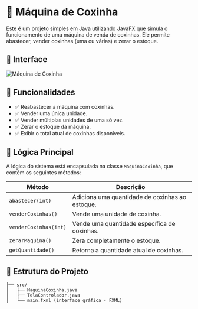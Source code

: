 # 🥟 Máquina de Coxinha

Este é um projeto simples em Java utilizando JavaFX que simula o funcionamento de uma máquina de venda de coxinhas. Ele permite abastecer, vender coxinhas (uma ou várias) e zerar o estoque.

## 📸 Interface

![Máquina de Coxinha](./Captura%20de%20tela%202025-07-12%20231549.png)

## 🚀 Funcionalidades

- ✅ Reabastecer a máquina com coxinhas.
- ✅ Vender uma única unidade.
- ✅ Vender múltiplas unidades de uma só vez.
- ✅ Zerar o estoque da máquina.
- ✅ Exibir o total atual de coxinhas disponíveis.

## 🧠 Lógica Principal

A lógica do sistema está encapsulada na classe `MaquinaCoxinha`, que contém os seguintes métodos:

| Método                         | Descrição                                                    |
|-------------------------------|---------------------------------------------------------------|
| `abastecer(int)`              | Adiciona uma quantidade de coxinhas ao estoque.              |
| `venderCoxinhas()`            | Vende uma unidade de coxinha.                                |
| `venderCoxinhas(int)`         | Vende uma quantidade específica de coxinhas.                 |
| `zerarMaquina()`              | Zera completamente o estoque.                                |
| `getQuantidade()`             | Retorna a quantidade atual de coxinhas.                      |

## 🧩 Estrutura do Projeto

```plaintext
├── src/
│   ├── MaquinaCoxinha.java
│   ├── TelaControlador.java
│   └── main.fxml (interface gráfica - FXML)
